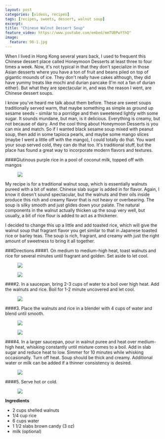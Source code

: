 ```yaml
---
layout: post
categories: [videos, recipes]
tags: [recipes, sweets, dessert, walnut soup]
excerpt: 
title: "Chinese Walnut Dessert Soup"
feature_video: https://www.youtube.com/embed/mmTUBPwYthQ"
image:
  feature: 96-1.jpg
---
```


When I lived in Hong Kong several years back, I used to frequent this Chinese dessert place called Honeymoon Desserts at least three to four times a week.  Now, it's not typical in that they don't specialize in those Asian desserts where you have a ton of fruit and beans piled on top of gigantic mounds of ice.  They don't really have cakes although, they did have yummy treats like mochi and durian pancake (I'm not a fan of durian either).  But what they are spectacular in, and was the reason I went, are Chinese dessert soups. 

I know you've heard me talk about them before.  These are sweet soups traditionally served warm, that maybe something as simple as ground up sesame seeds - similar to a porridge and then sweetened lightly with some sugar.  It sounds mundane, but man, is it delicious.  Everything is creamy, but not because of dairy.  And the cool thing about Honeymoon Desserts is you can mix and match.  So if I wanted black sesame soup mixed with peanut soup, then add in some tapioca pearls, and maybe some mango slices (maybe I went a little off with the mango), I could totally do that.  You want your soup served cold, they can do that too.  It's traditional stuff, but the place has found a great way to incorporate modern flavors and textures.

####Glutinous purple rice in a pool of coconut milk, topped off with mangos

<figure> <img src='/images/96-11.jpg'> </figure>

My recipe is for a traditional walnut soup, which is essentially walnuts pureed with a bit of water.  Chinese slab sugar is added in for flavor.  Again, I know it doesn't sound spectacular, but the walnuts and their oils inside produce this rich and creamy flavor that is not heavy or overbearing.  The soup is silky smooth and just glides down your palate.  The natural components in the walnut actually thicken up the soup very well, but usually, a bit of rice flour is added to act as a thickener.

I decided to change this up a little and add toasted rice, which will give the walnut soup that fragrant flavor you get similar to that in Japanese toasted rice or barley teas.  The soup is rich, fragrant, and creamy with just the right amount of sweetness to bring it all together.


###Directions
####1. On medium to medium-high heat, toast walnuts and rice for several minutes until fragrant and golden. Set aside to let cool.

<figure> <img src='/images/96-2.jpg'> </figure>

<figure> <img src='/images/96-3.jpg'> </figure>

####2. In a saucepan, bring 2-3 cups of water to a boil over high heat. Add the walnuts and rice.  Boil for 1-2 minute uncovered and let cool. 

<figure> <img src='/images/96-5.jpg'> </figure>

####3. Place the walnuts and rice in a blender with 4 cups of water and blend until smooth. 

<figure> <img src='/images/96-6.jpg'> </figure>

<figure> <img src='/images/96-7.jpg'> </figure>

####4. In a larger saucepan, pour in walnut puree and heat over medium-high heat, whisking constantly until mixture comes to a boil. Add in slab sugar and reduce heat to low.  Simmer for 10 minutes while whisking occasionally.  Turn off heat.  Soup should be thick and creamy.  Additional water or milk can be added if a thinner consistency is desired.

<figure> <img src='/images/96-9.jpg'> </figure>

####5. Serve hot or cold.

<figure> <img src='/images/96-10.jpg'> </figure>
<section class='recipe'>
<p><strong>Ingredients</strong></p>

<ul><li>2 cups shelled walnuts</li><li>1/4 cup rice</li><li>6 cups water</li><li>1 1/2 slabs brown candy (3 oz)</li><li>milk (optional)</li></ul></section>